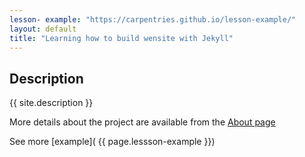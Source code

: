 ```yaml
---
lesson- example: "https://carpentries.github.io/lesson-example/" 
layout: default
title: "Learning how to build wensite with Jekyll"
---
```



## Description
{{ site.description }}

More details about the project are available from the [About page](about.md)

See more [example]( {{ page.lessson-example }})






